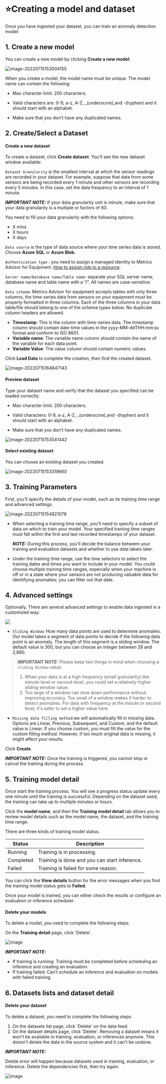 # ⭐Creating a model and dataset

Once you have ingested your dataset, you can train an anomaly detection model:

## 1. Create a new model

You can create a new model by clicking **Create a new model**.

![image-20220715153004155](https://raw.githubusercontent.com/Azure/Metrics-Advisor-for-Equipment/main/image/image-20220715153004155.png)

When you create a model, the model name must be unique. The model name can contain the following:

- Max character limit: 200 characters.

- Valid characters are: 0-9, a-z, A-Z, _(underscore),and -(hyphen) and it should start with an alphabet. 

- Make sure that you don't have any duplicated names.

  

## 2. Create/Select a Dataset

#### Create a new dataset

To create a dataset, click **Create dataset**. You’ll see the new dataset window available:

`Dataset Granularity` is the smallest interval at which the sensor readings are recorded in your dataset. For example, suppose that data from some sensors are being recorded every 1 minute and other sensors are recording every 5 minutes. In this case, set the data frequency to an interval of 1 minute. 

**_IMPORTANT NOTE:_** If your data granularity unit is minute, make sure that your data granularity is a multiple or factors of 60. 

 You need to fill your data granularity with the following options:

- X mins
- X hours        
- X days

`Data source` is the type of data source where your time series data is stored. Choose **Azure SQL** or **Azure Blob.**

`Authentication type` : you need to assign a managed identity to Metrics Advisor for Equipment. [How to assign role to a resource](https://github.com/MS-AI-Platform/MetricsAdvisorMultivariate/blob/main/managed_identity.md).

`Server name/Database name/Table name`: separate your SQL server name, database name and table name with a “/”. All names are case-sensitive. 

`Data schema`: Metrics Advisor for equipment accepts tables with only three columns, the time-series data from sensors on your equipment must be properly formatted in three columns. Each of the three columns in your data table/file should belong to one of the schema types below. No duplicate column headers are allowed. 

- **Timestamp**: This is the column with time-series data. The timestamp column should contain date-time values in the yyyy-MM-ddTHH:mm:ss format and conform to ISO 8601.
- **Variable name**: The variable name column should contain the name of the variable for each data point.
- **Variable Value**: The value column should contain numeric values.

Click **Load Data** to complete the creation, then find the created dataset.

![image-20220715164847143](https://raw.githubusercontent.com/Azure/Metrics-Advisor-for-Equipment/main/image/image-20220715164847143.png)

#### Preview dataset

Type your dataset name and verify that the dataset you specified can be loaded correctly.

- Max character limit: 200 characters.

- Valid characters: 0-9, a-z, A-Z, _(underscore),and -(hyphen) and it should start with an alphabet. 

- Make sure that you don't have any duplicated names.

![image-20220715153541442](https://raw.githubusercontent.com/Azure/Metrics-Advisor-for-Equipment/main/image/image-20220715153541442.png)





#### Select existing dataset

You can choose an existing dataset you created. 

![image-20220715153319660](https://raw.githubusercontent.com/Azure/Metrics-Advisor-for-Equipment/main/image/image-20220715153319660.png)



## 3. Training Parameters

First, you'll specify the details of your model, such as its training time range and advanced settings.

![image-20220715154821078](https://raw.githubusercontent.com/Azure/Metrics-Advisor-for-Equipment/main/image/image-20220715154821078.png)

- When selecting a training time range, you'll need to specify a subset of data on which to train your model. Your specified training time ranges must fall within the first and last recorded timestamps of your dataset.

  **_NOTE:_**  During this process, you'll decide the balance between your training and evaluation datasets and whether to use data labels later.

- Under the training time range, use the time selectors to select the training dates and times you want to include in your model. You could choose multiple training time ranges, especially when your machine is off or in a state where your sensors are not producing valuable data for identifying anomalies; you can filter out that date.

## 4. Advanced settings

Optionally, There are several advanced settings to enable data ingested in a customized way:

![](https://raw.githubusercontent.com/Azure/Metrics-Advisor-for-Equipment/main/image/image-20220715154854802.png)

- `Sliding Window`: How many data points are used to determine anomalies. Our model takes a segment of data points to decide if the following data point is an anomaly. The length of this segment is a sliding window. The default value is 300, but you can choose an integer between 28 and 2,880.

> **_IMPORTANT NOTE:_**  Please keep two things in mind when choosing a `sliding Window` value:
>
> 1. When your data is at a high frequency (small granularity) like minute-level or second-level, you could set a relatively higher sliding window value.
> 2. Too large of a window can slow down performance without improving accuracy. Too small of a window makes it harder to detect anomalies. For data with frequency at the minute or second level, it's safer to set a higher value here. 

- `Missing data filling method`:we will automatically fill in missing data. Options are Linear, Previous, Subsequent, and Custom, and the default value is Linear. If you choose custom, you must fill the value for the custom filling method. However, if too much original data is missing, it might affect your results.

Click **Create**.

**_IMPORTANT NOTE:_** Once the training is triggered, you cannot stop or cancel the training during the process. 



## 5. Training model detail

Once start the training process. You will see a progress status update every one minute until the training is successful. Depending on the dataset used, the training can take up to multiple minutes or hours.

Click the **model name**, and then the **Training model detail** tab allows you to review model details such as the model name, the dataset, and the training time range.

There are three kinds of training model status.

| Status    | Description                                   |
| --------- | --------------------------------------------- |
| Running   | Training is in processing.                    |
| Completed | Training is done and you can start inference. |
| Failed    | Training is failed for some reason.           |

You can click the **View details** button for the error messages when you find the training model status gets to **Failed**.

Once your model is trained, you can either check the results or configure an evaluation or inference scheduler.

#### Delete your models

To delete a model, you need to complete the following steps:

On the **Training detail** page, click 'Delete'.

![image](https://user-images.githubusercontent.com/36343326/176643591-6121a31f-7229-43c1-9eff-28ac189cec73.png)

**_IMPORTANT NOTE:_**

- If training is running: Training must be completed before scheduling an inference and creating an evaluation.
- If training failed: Can't schedule an inference and evaluation on models with failed training. 



## 6. Datasets lists and dataset detail

#### Delete your dataset

To delete a dataset, you need to complete the following steps:

1. On the datasets list page, click 'Delete' on the data feed.
2. On the dataset details page, click 'Delete'. Removing a dataset means it won't be available to training, evaluation, or inferences anymore. This doesn't delete the data in the source system and it can't be undone.

**_IMPORTANT NOTE:_** 

Delete error will happen because datasets used in training, evaluation, or inference. Delete the dependencies first, then try again.

![image](https://user-images.githubusercontent.com/36343326/176643089-c06e12b8-0045-4ccd-b598-1b44ba1122ee.png)

